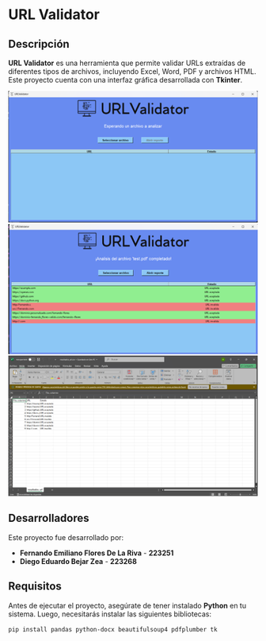 # URL Validator

## Descripción
**URL Validator** es una herramienta que permite validar URLs extraídas de diferentes tipos de archivos, incluyendo Excel, Word, PDF y archivos HTML. Este proyecto cuenta con una interfaz gráfica  desarrollada con **Tkinter**.

![Programa en ejecución](assets/images/programa_ejecucion.png)
![Programa con resultados en la tabla](assets/images/programa_resultado.png)
![Reporte de salida del programa](assets/images/reporte_salida.png)

## Desarrolladores
Este proyecto fue desarrollado por:

- **Fernando Emiliano Flores De La Riva** - **223251**
- **Diego Eduardo Bejar Zea** - **223268**

## Requisitos

Antes de ejecutar el proyecto, asegúrate de tener instalado **Python** en tu sistema. Luego, necesitarás instalar las siguientes bibliotecas:

```bash
pip install pandas python-docx beautifulsoup4 pdfplumber tk
